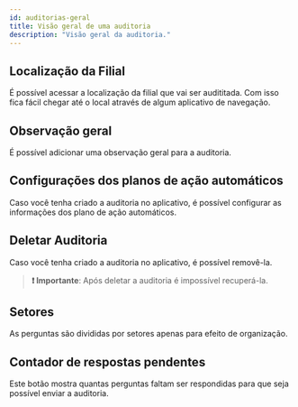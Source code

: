 ```yaml
---
id: auditorias-geral
title: Visão geral de uma auditoria
description: "Visão geral da auditoria."
---
```


## Localização da Filial
É possível acessar a localização da filial que vai ser audititada. Com isso fica fácil chegar até o local através de algum aplicativo de navegação.

## Observação geral
É possível adicionar uma observação geral para a auditoria.

## Configurações dos planos de ação automáticos
Caso você tenha criado a auditoria no aplicativo, é possível configurar as informações dos plano de ação automáticos.

## Deletar Auditoria
Caso você tenha criado a auditoria no aplicativo, é possível removê-la.

> **❗ Importante**: Após deletar a auditoria é impossível recuperá-la.

## Setores
As perguntas são divididas por setores apenas para efeito de organização.

## Contador de respostas pendentes
Este botão mostra quantas perguntas faltam ser respondidas para que seja possível enviar a auditoria.